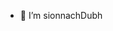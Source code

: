 - 👋 I’m sionnachDubh
<!---
sionnachDubh/sionnachDubh is a ✨ special ✨ repository because its `README.md` (this file) appears on your GitHub profile.
You can click the Preview link to take a look at your changes.
--->
